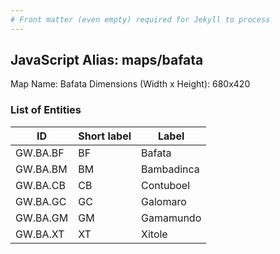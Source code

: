 ```yaml
---
# Front matter (even empty) required for Jekyll to process
---
```


## JavaScript Alias: maps/bafata

Map Name: Bafata
Dimensions (Width x Height): 680x420

### List of Entities

| ID       | Short label | Label      |
| -------- | ----------- | ---------- |
| GW.BA.BF | BF          | Bafata     |
| GW.BA.BM | BM          | Bambadinca |
| GW.BA.CB | CB          | Contuboel  |
| GW.BA.GC | GC          | Galomaro   |
| GW.BA.GM | GM          | Gamamundo  |
| GW.BA.XT | XT          | Xitole     |
